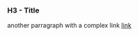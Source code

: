 ### H3 - Title

another parragraph with a complex link <a href="#" id="secondlink"><span id="spanwithinlink">link</span></a>
